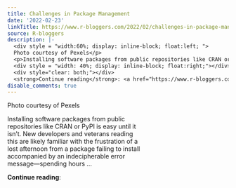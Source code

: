 ```yaml
---
title: Challenges in Package Management
date: '2022-02-23'
linkTitle: https://www.r-bloggers.com/2022/02/challenges-in-package-management/
source: R-bloggers
description: |-
  <div style = "width:60%; display: inline-block; float:left; ">
  Photo courtesy of Pexels</p>
  <p>Installing software packages from public repositories like CRAN or PyPI is easy until it isn’t. New developers and veterans reading this are likely familiar with the frustration of a lost afternoon from a package failing to install accompanied by an indecipherable error message—spending hours ...</p></div>
  <div style = "width: 40%; display: inline-block; float:right;"></div>
  <div style="clear: both;"></div>
  <strong>Continue reading</strong>: <a href="https://www.r-bloggers.com/2022/02/challenges-in-packa ...
disable_comments: true
---
```

<div style = "width:60%; display: inline-block; float:left; ">
Photo courtesy of Pexels</p>
<p>Installing software packages from public repositories like CRAN or PyPI is easy until it isn’t. New developers and veterans reading this are likely familiar with the frustration of a lost afternoon from a package failing to install accompanied by an indecipherable error message—spending hours ...</p></div>
<div style = "width: 40%; display: inline-block; float:right;"></div>
<div style="clear: both;"></div>
<strong>Continue reading</strong>: <a href="https://www.r-bloggers.com/2022/02/challenges-in-packa ...